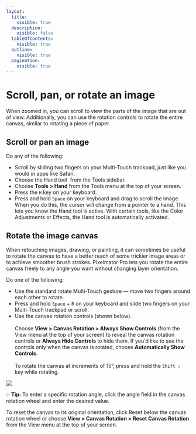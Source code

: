```yaml
---
layout:
  title:
    visible: true
  description:
    visible: false
  tableOfContents:
    visible: true
  outline:
    visible: true
  pagination:
    visible: true
---
```


# Scroll, pan, or rotate an image

When zoomed in, you can scroll to view the parts of the image that are out of view. Additionally, you can use the rotation controls to rotate the entire canvas, similar to rotating a piece of paper.

## Scroll or pan an image

Do any of the following:

* Scroll by sliding two fingers on your Multi-Touch trackpad, just like you would in apps like Safari.
* Choose the Hand tool <img src="https://help.pixelmator.com/pixelmator-pro/3.5/assets/English/1613733192000.png" alt="" data-size="line"> from the Tools sidebar.
* Choose **Tools > Hand** from the Tools menu at the top of your screen.
* Press the `H` key on your keyboard.
* Press and hold `Space` on your keyboard and drag to scroll the image. When you do this, the cursor will change from a pointer to a hand. This lets you know the Hand tool is active. With certain tools, like the Color Adjustments or Effects, the Hand tool is automatically activated.

## Rotate the image canvas

When retouching images, drawing, or painting, it can sometimes be useful to rotate the canvas to have a better reach of some trickier image areas or to achieve smoother brush strokes. Pixelmator Pro lets you rotate the entire canvas freely to any angle you want without changing layer orientation.

Do one of the following:

* Use the standard rotate Multi-Touch gesture — move two fingers around each other to rotate.
* Press and hold `Space` + `R` on your keyboard and slide two fingers on your Multi-Touch trackpad or scroll.
* Use the canvas rotation controls (shown below). \
  \
  Choose **View > Canvas Rotation > Always Show Controls** (from the View menu at the top of your screen) to reveal the canvas rotation controls or **Always Hide Controls** to hide them. If you'd like to see the controls only when the canvas is rotated, choose **Automatically Show Controls**.\
  \
  To rotate the canvas at increments of 15°, press and hold the `Shift ⇧` key while rotating.

![](https://help.pixelmator.com/pixelmator-pro/3.5/assets/English/1651485819000.jpeg)

:bulb: **Tip:** To enter a specific rotation angle, click the angle field in the canvas rotation wheel and enter the desired value.

To reset the canvas to its original orientation, click Reset below the canvas rotation wheel or choose **View > Canvas Rotation > Reset Canvas Rotation** from the View menu at the top of your screen.
